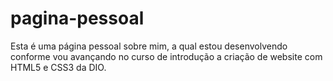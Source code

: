 # pagina-pessoal
Esta é uma página pessoal sobre mim, a qual estou desenvolvendo conforme vou avançando no curso de introdução a criação de website com HTML5 e CSS3 da DIO.
